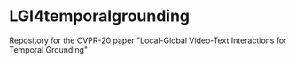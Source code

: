 # LGI4temporalgrounding
Repository for the CVPR-20 paper "Local-Global Video-Text Interactions for Temporal Grounding"

